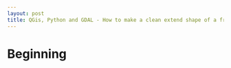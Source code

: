 ```yaml
---
layout: post
title: QGis, Python and GDAL - How to make a clean extend shape of a fragmented raster
---
```


# Beginning
